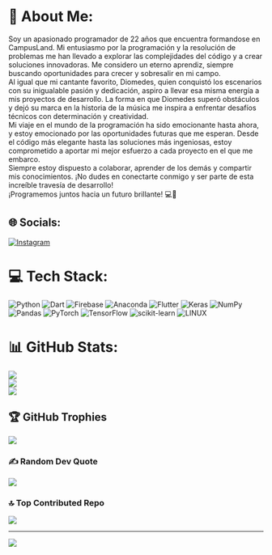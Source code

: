 # 💫 About Me:
Soy un apasionado programador de 22 años que encuentra formandose en CampusLand. Mi entusiasmo por la programación y la resolución de problemas me han llevado a explorar las complejidades del código y a crear soluciones innovadoras. Me considero un eterno aprendiz, siempre buscando oportunidades para crecer y sobresalir en mi campo.<br>Al igual que mi cantante favorito, Diomedes, quien conquistó los escenarios con su inigualable pasión y dedicación, aspiro a llevar esa misma energía a mis proyectos de desarrollo. La forma en que Diomedes superó obstáculos y dejó su marca en la historia de la música me inspira a enfrentar desafíos técnicos con determinación y creatividad.<br>Mi viaje en el mundo de la programación ha sido emocionante hasta ahora, y estoy emocionado por las oportunidades futuras que me esperan. Desde el código más elegante hasta las soluciones más ingeniosas, estoy comprometido a aportar mi mejor esfuerzo a cada proyecto en el que me embarco.<br>Siempre estoy dispuesto a colaborar, aprender de los demás y compartir mis conocimientos. ¡No dudes en conectarte conmigo y ser parte de esta increíble travesía de desarrollo!<br>¡Programemos juntos hacia un futuro brillante! 💻🚀<br>


## 🌐 Socials:
[![Instagram](https://img.shields.io/badge/Instagram-%23E4405F.svg?logo=Instagram&logoColor=white)](https://instagram.com/dani_herrera14) 

# 💻 Tech Stack:
![Python](https://img.shields.io/badge/python-3670A0?style=for-the-badge&logo=python&logoColor=ffdd54) ![Dart](https://img.shields.io/badge/dart-%230175C2.svg?style=for-the-badge&logo=dart&logoColor=white) ![Firebase](https://img.shields.io/badge/firebase-%23039BE5.svg?style=for-the-badge&logo=firebase) ![Anaconda](https://img.shields.io/badge/Anaconda-%2344A833.svg?style=for-the-badge&logo=anaconda&logoColor=white) ![Flutter](https://img.shields.io/badge/Flutter-%2302569B.svg?style=for-the-badge&logo=Flutter&logoColor=white) ![Keras](https://img.shields.io/badge/Keras-%23D00000.svg?style=for-the-badge&logo=Keras&logoColor=white) ![NumPy](https://img.shields.io/badge/numpy-%23013243.svg?style=for-the-badge&logo=numpy&logoColor=white) ![Pandas](https://img.shields.io/badge/pandas-%23150458.svg?style=for-the-badge&logo=pandas&logoColor=white) ![PyTorch](https://img.shields.io/badge/PyTorch-%23EE4C2C.svg?style=for-the-badge&logo=PyTorch&logoColor=white) ![TensorFlow](https://img.shields.io/badge/TensorFlow-%23FF6F00.svg?style=for-the-badge&logo=TensorFlow&logoColor=white) ![scikit-learn](https://img.shields.io/badge/scikit--learn-%23F7931E.svg?style=for-the-badge&logo=scikit-learn&logoColor=white) ![LINUX](https://img.shields.io/badge/Linux-FCC624?style=for-the-badge&logo=linux&logoColor=black)
# 📊 GitHub Stats:
![](https://github-readme-stats.vercel.app/api?username=litosbla&theme=dark&hide_border=false&include_all_commits=false&count_private=false)<br/>
![](https://github-readme-streak-stats.herokuapp.com/?user=litosbla&theme=dark&hide_border=false)<br/>
![](https://github-readme-stats.vercel.app/api/top-langs/?username=litosbla&theme=dark&hide_border=false&include_all_commits=false&count_private=false&layout=compact)

## 🏆 GitHub Trophies
![](https://github-profile-trophy.vercel.app/?username=litosbla&theme=juicyfresh&no-frame=false&no-bg=true&margin-w=4)

### ✍️ Random Dev Quote
![](https://quotes-github-readme.vercel.app/api?type=horizontal&theme=dark)

### 🔝 Top Contributed Repo
![](https://github-contributor-stats.vercel.app/api?username=litosbla&limit=5&theme=darkhub&combine_all_yearly_contributions=true)

---
[![](https://visitcount.itsvg.in/api?id=litosbla&icon=0&color=0)](https://visitcount.itsvg.in)

<!-- Proudly created with GPRM ( https://gprm.itsvg.in ) -->
